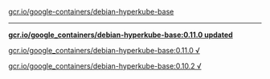 [gcr.io/google-containers/debian-hyperkube-base](https://hub.docker.com/r/sqeven/debian-hyperkube-base/tags/) 

----
**[gcr.io/google_containers/debian-hyperkube-base:0.11.0 updated](https://hub.docker.com/r/sqeven/debian-hyperkube-base/tags/)**

[gcr.io/google_containers/debian-hyperkube-base:0.11.0 √](https://hub.docker.com/r/sqeven/debian-hyperkube-base/tags/)

[gcr.io/google_containers/debian-hyperkube-base:0.10.2 √](https://hub.docker.com/r/sqeven/debian-hyperkube-base/tags/)

